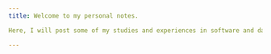 ```yaml
---
title: Welcome to my personal notes.

Here, I will post some of my studies and experiences in software and data engineering, e.g. book notes, articles and code references.

---
```


